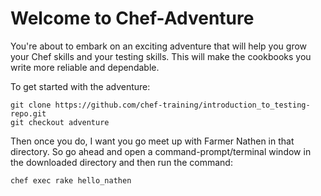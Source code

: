 # Welcome to Chef-Adventure

You're about to embark on an exciting adventure that will help you grow your Chef skills and your testing skills. This will make the cookbooks you write more reliable
and dependable.

To get started with the adventure:

    git clone https://github.com/chef-training/introduction_to_testing-repo.git
    git checkout adventure

Then once you do, I want you go meet up with Farmer Nathen in that directory. So go ahead and open a command-prompt/terminal window in the downloaded directory and then run the command:

    chef exec rake hello_nathen
